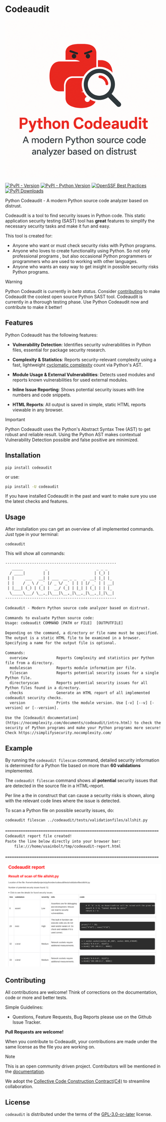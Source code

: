 # Codeaudit

![CodeauditLogo](https://github.com/nocomplexity/codeaudit/raw/main/docs/images/codeauditlogo.png)

[![PyPI - Version](https://img.shields.io/pypi/v/codeaudit.svg)](https://pypi.org/project/codeaudit)
[![PyPI - Python Version](https://img.shields.io/pypi/pyversions/codeaudit.svg)](https://pypi.org/project/codeaudit)
[![OpenSSF Best Practices](https://www.bestpractices.dev/projects/10970/badge)](https://www.bestpractices.dev/projects/10970)
[![PyPI Downloads](https://static.pepy.tech/badge/codeaudit)](https://pepy.tech/projects/codeaudit)

Python Codeaudit - A modern Python source code analyzer based on distrust.

Codeaudit is a tool to find security issues in Python code. This static application security testing (SAST) tool has **great** features to simplify the necessary security tasks and make it fun and easy. 

This tool is created for:
* Anyone who want or must check security risks with Python programs.
* Anyone who loves to create functionality using Python. So not only professional programs , but also occasional Python programmers or programmers who are used to working with other languages.
* Anyone who wants an easy way to get insight in possible security risks Python programs.


> [!WARNING]
> Python Codeaudit is currently in *beta status*. Consider [contributing](CONTRIBUTING.md) to make Codeaudit the coolest open source Python SAST tool. Codeaudit is currently in a thorough testing phase. Use Python Codeaudit now and contribute to make it better!

## Features

Python Codeaudit has the following features:

* **Vulnerability Detection**: Identifies security vulnerabilities in Python files, essential for package security research.

* **Complexity & Statistics**: Reports security-relevant complexity using a fast, lightweight [cyclomatic complexity](https://en.wikipedia.org/wiki/Cyclomatic_complexity) count via Python's AST.

* **Module Usage & External Vulnerabilities**: Detects used modules and reports known vulnerabilities for used external modules.

* **Inline Issue Reporting**: Shows potential security issues with line numbers and code snippets.

* **HTML Reports**: All output is saved in simple, static HTML reports viewable in any browser.



> [!IMPORTANT]
> Python Codeaudit uses the Python's Abstract Syntax Tree (AST) to get robust and reliable result. Using the Python AST makes contextual Vulnerability Detection possible and false positive are minimized.


## Installation

```console
pip install codeaudit
```

or use:

```bash
pip install -U codeaudit
```

If you have installed Codeaudit in the past and want to make sure you use the latest checks and features.

## Usage

After installation you can get an overview of all implemented commands. Just type in your terminal:

```text
codeaudit
```

This will show all commands:

```text
--------------------------------------------------
   _____          _                      _ _ _   
  / ____|        | |                    | (_) |  
 | |     ___   __| | ___  __ _ _   _  __| |_| |_ 
 | |    / _ \ / _` |/ _ \/ _` | | | |/ _` | | __|
 | |___| (_) | (_| |  __/ (_| | |_| | (_| | | |_ 
  \_____\___/ \__,_|\___|\__,_|\__,_|\__,_|_|\__|
--------------------------------------------------

Codeaudit - Modern Python source code analyzer based on distrust.

Commands to evaluate Python source code:
Usage: codeaudit COMMAND [PATH or FILE]  [OUTPUTFILE] 

Depending on the command, a directory or file name must be specified. The output is a static HTML file to be examined in a browser. Specifying a name for the output file is optional.

Commands:
  overview             Reports Complexity and statistics per Python file from a directory.
  modulescan           Reports module information per file.
  filescan             Reports potential security issues for a single Python file.
  directoryscan        Reports potential security issues for all Python files found in a directory.
  checks               Generate an HTML report of all implemented codeaudit security checks.
  version              Prints the module version. Use [-v] [--v] [-version] or [--version].

Use the [Codeaudit documentation](https://nocomplexity.com/documents/codeaudit/intro.html) to check the security of Python programs and make your Python programs more secure!
Check https://simplifysecurity.nocomplexity.com/ 
```

## Example

By running the `codeaudit filescan` command, detailed security information is determined for a Python file based on more than **60 validations** implemented. 

The `codeaudit filescan` command shows all **potential** security issues that are detected in the source file in a HTML-report.

Per line a the in construct that can cause a security risks is shown, along with the relevant code lines where the issue is detected.

To scan a Python file on possible security issues, do:

```bash
codeaudit filescan ../codeaudit/tests/validationfiles/allshit.py 

=====================================================================
Codeaudit report file created!
Paste the line below directly into your browser bar:
	file:///home/usainbolt/tmp/codeaudit-report.html

=====================================================================

```

![Example view of filescan report](filescan.png)


## Contributing

All contributions are welcome! Think of corrections on the documentation, code or more and better tests.

Simple Guidelines:

* Questions, Feature Requests, Bug Reports please use on the Github Issue Tracker.

**Pull Requests are welcome!** 

When you contribute to Codeaudit, your contributions are made under the same license as the file you are working on. 


> [!NOTE]
> This is an open community driven project. Contributors will be mentioned in the [documentation](https://nocomplexity.com/documents/codeaudit/intro.html).

We adopt the [Collective Code Construction Contract(C4)](https://rfc.zeromq.org/spec/42/) to streamline collaboration.

## License


`codeaudit` is distributed under the terms of the [GPL-3.0-or-later](https://spdx.org/licenses/GPL-3.0-or-later.html) license.



